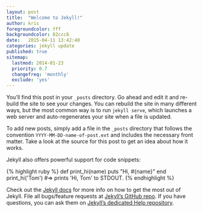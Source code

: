 ```yaml
---
layout: post
title:  "Welcome to Jekyll!"
author: kris
foregroundcolor: fff
backgroundcolor: 82ccc8
date:   2015-04-11 13:42:40
categories: jekyll update
published: true
sitemap:
  lastmod: 2014-01-23
  priority: 0.7
  changefreq: 'monthly'
  exclude: 'yes'
---
```

You’ll find this post in your `_posts` directory. Go ahead and edit it and re-build the site to see your changes. You can rebuild the site in many different ways, but the most common way is to run `jekyll serve`, which launches a web server and auto-regenerates your site when a file is updated.

To add new posts, simply add a file in the `_posts` directory that follows the convention `YYYY-MM-DD-name-of-post.ext` and includes the necessary front matter. Take a look at the source for this post to get an idea about how it works.

Jekyll also offers powerful support for code snippets:

{% highlight ruby %}
def print_hi(name)
  puts "Hi, #{name}"
end
print_hi('Tom')
#=> prints 'Hi, Tom' to STDOUT.
{% endhighlight %}

Check out the [Jekyll docs][jekyll-docs] for more info on how to get the most out of Jekyll. File all bugs/feature requests at [Jekyll’s GitHub repo][jekyll-gh]. If you have questions, you can ask them on [Jekyll’s dedicated Help repository][jekyll-help].

[jekyll-docs]: http://jekyllrb.com/docs/home
[jekyll-gh]:   https://github.com/jekyll/jekyll
[jekyll-help]: https://github.com/jekyll/jekyll-help
